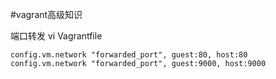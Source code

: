 #vagrant高级知识

端口转发
vi Vagrantfile
```
config.vm.network "forwarded_port", guest:80, host:80
config.vm.network "forwarded_port", guest:9000, host:9000
```


